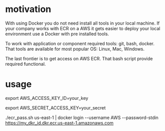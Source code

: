 # motivation
With using Docker you do not need install all tools in your local machine.
If your company works with ECR on a AWS it gets easier to deploy your local environment use a Docker with pre installed tools.

To work with application or component required tools: git, bash, docker.
That tools are available for most popular OS: Linux, Mac, Windows.

The last frontier is to get access on AWS ECR.
That bash script provide required functional.

# usage
export AWS_ACCESS_KEY_ID=your_key

export AWS_SECRET_ACCESS_KEY=your_secret

./ecr_pass.sh us-east-1 | docker login --username AWS --password-stdin https://my_dkr_id.dkr.ecr.us-east-1.amazonaws.com
